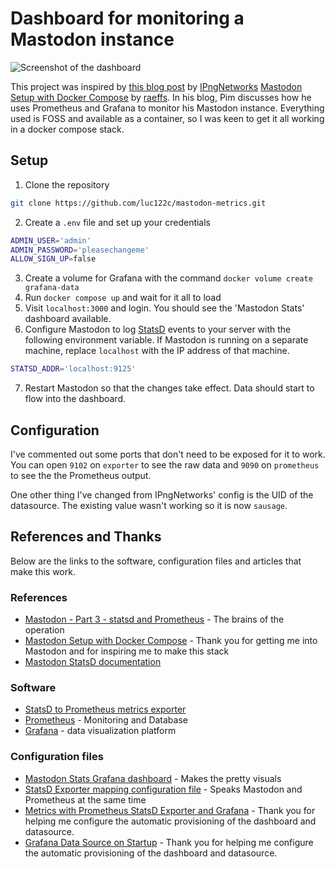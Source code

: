 # Dashboard for monitoring a Mastodon instance

![Screenshot of the dashboard](https://portfolio.lukenelson.uk/MastodonDashboard.png)

This project was inspired by [this blog post](https://ipng.ch/s/articles/2022/11/27/mastodon-3.html) by [IPngNetworks](https://ublog.tech/@IPngNetworks) [Mastodon Setup with Docker Compose](https://github.com/raeffs/mastodon-docker-compose) by [raeffs](https://github.com/raeffs). In his blog, Pim discusses how he uses Prometheus and Grafana to monitor his Mastodon instance. Everything used is FOSS and available as a container, so I was keen to get it all working in a docker compose stack.

## Setup

1. Clone the repository

```bash
git clone https://github.com/luc122c/mastodon-metrics.git
```

2. Create a `.env` file and set up your credentials

```sh
ADMIN_USER='admin'
ADMIN_PASSWORD='pleasechangeme'
ALLOW_SIGN_UP=false
```

3. Create a volume for Grafana with the command `docker volume create grafana-data`
4. Run `docker compose up` and wait for it all to load
5. Visit `localhost:3000` and login. You should see the 'Mastodon Stats' dashboard available.
6. Configure Mastodon to log [StatsD](https://docs.joinmastodon.org/admin/config/#statsd) events to your server with the following environment variable. If Mastodon is running on a separate machine, replace `localhost` with the IP address of that machine.

```sh
STATSD_ADDR='localhost:9125'
```

7. Restart Mastodon so that the changes take effect. Data should start to flow into the dashboard.

## Configuration

I've commented out some ports that don't need to be exposed for it to work. You can open `9102` on `exporter` to see the raw data and `9090` on `prometheus` to see the the Prometheus output.

One other thing I've changed from IPngNetworks' config is the UID of the datasource. The existing value wasn't working so it is now `sausage`.

## References and Thanks

Below are the links to the software, configuration files and articles that make this work.

### References

- [Mastodon - Part 3 - statsd and Prometheus](https://ipng.ch/s/articles/2022/11/27/mastodon-3.html) - The brains of the operation
- [Mastodon Setup with Docker Compose](https://github.com/raeffs/mastodon-docker-compose) - Thank you for getting me into Mastodon and for inspiring me to make this stack
- [Mastodon StatsD documentation](https://docs.joinmastodon.org/admin/config/#statsd)

### Software

- [StatsD to Prometheus metrics exporter](https://github.com/prometheus/statsd_exporter)
- [Prometheus](https://github.com/prometheus/prometheus) - Monitoring and Database
- [Grafana](https://github.com/grafana/grafana) - data visualization platform

### Configuration files

- [Mastodon Stats Grafana dashboard](https://grafana.com/grafana/dashboards/17492-mastodon-stats/) - Makes the pretty visuals
- [StatsD Exporter mapping configuration file](https://ipng.ch/assets/mastodon/statsd-mapping.yaml) - Speaks Mastodon and Prometheus at the same time
- [Metrics with Prometheus StatsD Exporter and Grafana](https://dev.to/kirklewis/metrics-with-prometheus-statsd-exporter-and-grafana-5145) - Thank you for helping me configure the automatic provisioning of the dashboard and datasource.
- [Grafana Data Source on Startup](https://community.grafana.com/t/data-source-on-startup/8618/2) - Thank you for helping me configure the automatic provisioning of the dashboard and datasource.
